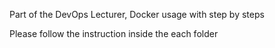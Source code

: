 Part of the DevOps Lecturer, Docker usage with step by steps 



Please follow the instruction inside the each folder  

&nbsp;

